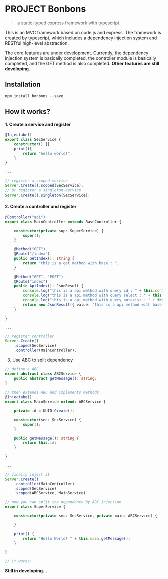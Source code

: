 # PROJECT Bonbons
> a static-typed express framework with typescript.

This is an MVC framework based on node.js and express. The framework is created by typescript, which includes a dependency injection system and RESTful high-level abstraction.

The core features are under development. Currently, the dependency injection system is basically completed, the controller module is basically completed, and the GET method is also completed. **Other features are still developing**.

## Installation
```powershell
npm install bonbons --save
```

## How it works?
#### 1. Create a service and register
```TypeScript
@Injectabe()
export class SecService {
    constructor() {}
    print(){
        return "hello world!";
    }
}

...

// register a scoped-service
Server.Create().scoped(SecService);
// or register a singleton-service
Server.Create().singleton(SecService);
```

#### 2. Create a controller and register 
```TypeScript
@Controller("api")
export class MainController extends BaseController {

    constructor(private sup: SuperService) {
        super();
    }

    @Method("GET")
    @Route("/index")
    public GetIndex(): string {
        return "this is a get method with base : ";
    }

    @Method("GET", "POST")
    @Route("index")
    public ApiIndex(): JsonResult {
        console.log("this is a api method with query id : " + this.context.query("id", Number));
        console.log("this is a api method with query select : " + this.context.query("select", Boolean));
        console.log("this is a api method with query notexist : " + this.context.query("notexist"));
        return new JsonResult({ value: "this is a api method with base : " });
    }

}

...

// register controller
Server.Create()
    .scoped(SecService)
    .controller(MainController);
```

3. Use ABC to split dependency
```TypeScript
// define a ABC
export abstract class ABCService {
    public abstract getMessage(): string;
}

// then extends ABC and implements methods
@Injectabe()
export class MainService extends ABCService {

    private id = UUID.Create();

    constructor(sec: SecService) {
        super();
    }

    public getMessage(): string {
        return this.id;
    }

}

...

// finally inject it
Server.Create()
    .controller(MainController)
    .scoped(SecService)
    .scoped(ABCService, MainService)

// now you can split the dependency by ABC injection
export class SuperService {

    constructor(private sec: SecService, private main: ABCService) {

    }

    print() {
        return "Hello World! " + this.main.getMessage();
    }

}

// it works!
```

**Still in developing...**

